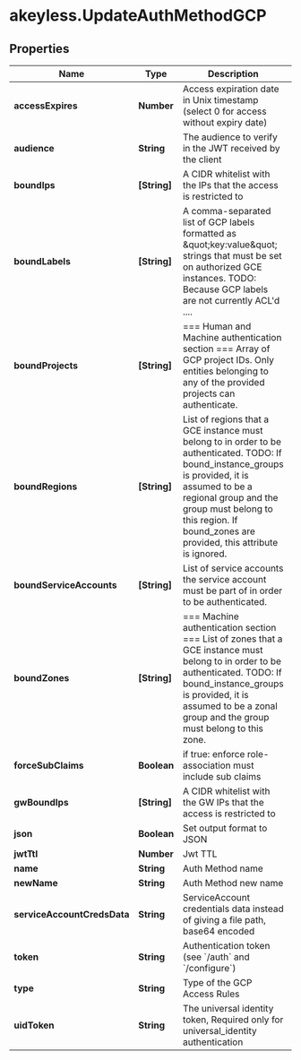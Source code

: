 # akeyless.UpdateAuthMethodGCP

## Properties

Name | Type | Description | Notes
------------ | ------------- | ------------- | -------------
**accessExpires** | **Number** | Access expiration date in Unix timestamp (select 0 for access without expiry date) | [optional] [default to 0]
**audience** | **String** | The audience to verify in the JWT received by the client | [default to &#39;akeyless.io&#39;]
**boundIps** | **[String]** | A CIDR whitelist with the IPs that the access is restricted to | [optional] 
**boundLabels** | **[String]** | A comma-separated list of GCP labels formatted as \&quot;key:value\&quot; strings that must be set on authorized GCE instances. TODO: Because GCP labels are not currently ACL&#39;d .... | [optional] 
**boundProjects** | **[String]** | &#x3D;&#x3D;&#x3D; Human and Machine authentication section &#x3D;&#x3D;&#x3D; Array of GCP project IDs. Only entities belonging to any of the provided projects can authenticate. | [optional] 
**boundRegions** | **[String]** | List of regions that a GCE instance must belong to in order to be authenticated. TODO: If bound_instance_groups is provided, it is assumed to be a regional group and the group must belong to this region. If bound_zones are provided, this attribute is ignored. | [optional] 
**boundServiceAccounts** | **[String]** | List of service accounts the service account must be part of in order to be authenticated. | [optional] 
**boundZones** | **[String]** | &#x3D;&#x3D;&#x3D; Machine authentication section &#x3D;&#x3D;&#x3D; List of zones that a GCE instance must belong to in order to be authenticated. TODO: If bound_instance_groups is provided, it is assumed to be a zonal group and the group must belong to this zone. | [optional] 
**forceSubClaims** | **Boolean** | if true: enforce role-association must include sub claims | [optional] 
**gwBoundIps** | **[String]** | A CIDR whitelist with the GW IPs that the access is restricted to | [optional] 
**json** | **Boolean** | Set output format to JSON | [optional] 
**jwtTtl** | **Number** | Jwt TTL | [optional] 
**name** | **String** | Auth Method name | 
**newName** | **String** | Auth Method new name | [optional] 
**serviceAccountCredsData** | **String** | ServiceAccount credentials data instead of giving a file path, base64 encoded | [optional] 
**token** | **String** | Authentication token (see &#x60;/auth&#x60; and &#x60;/configure&#x60;) | [optional] 
**type** | **String** | Type of the GCP Access Rules | 
**uidToken** | **String** | The universal identity token, Required only for universal_identity authentication | [optional] 


